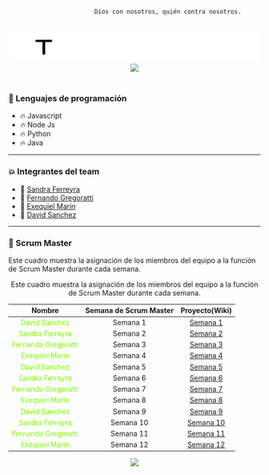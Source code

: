 
                            Dios con nosotros, quién contra nosotros.

<br>
<img src="https://github.com/testTPU/1/blob/main/logo-en-blanco.png?raw=true">
<br>
<div id="header" align="center">
    <img src="https://i.giphy.com/media/bGgsc5mWoryfgKBx1u/giphy.webp" width="600">
</div>
<br>

### :page_with_curl: Lenguajes de programación

- :fire: Javascript
- :fire: Node Js
- :fire: Python
- :fire: Java

---

### :collision: Integrantes del team

- :star2: [Sandra Ferreyra](https://github.com/sandraFerreyra) 
- :star2: [Fernando Gregoratti](https://github.com/mvkgamingarg)
- :star2: [Exequiel Marín](https://github.com/Exequiel3)
- :star2: [David Sanchez](https://github.com/nob322)

---

### :dizzy: Scrum Master

Este cuadro muestra la asignación de los miembros del equipo a la función de Scrum Master durante cada semana. 
<div align="center">
Este cuadro muestra la asignación de los miembros del equipo a la función de Scrum Master durante cada semana. 

|    Nombre              | Semana de Scrum Master                                 |        Proyecto(Wiki)           |
|:---------------------:|:-----------------------------------------------------:|:-----------------------------:|
| <span style="color:#7CFC00;">David Sanchez</span>         |      Semana 1                                           |  [Semana 1](https://github.com/nob322/semana1)         |
| <span style="color:#7CFC00;">Sandra Ferreyra</span> |      Semana 2                                           |  [Semana 2](https://github.com/sandraFerreyra/semana2) |
| <span style="color:#7CFC00;">Fernando Gregoratti</span>|      Semana 3                                           |  [Semana 3](https://github.com/mvkgamingarg/semana3)   |
| <span style="color:#7CFC00;">Exequiel Marín</span>       |      Semana 4                                           |  [Semana 4](https://github.com/Exequiel3/semana4)       |
| <span style="color:#7CFC00;">David Sanchez</span>         |      Semana 5                                           |  [Semana 5](https://github.com/nob322/semana5)         |
| <span style="color:#7CFC00;">Sandra Ferreyra</span> |      Semana 6                                           |  [Semana 6](https://github.com/sandraFerreyra/semana6) |
| <span style="color:#7CFC00;">Fernando Gregoratti</span>|      Semana 7                                           |  [Semana 7](https://github.com/mvkgamingarg/semana7)   |
| <span style="color:#7CFC00;">Exequiel Marín</span>       |      Semana 8                                           |  [Semana 8](https://github.com/Exequiel3/semana8)       |
| <span style="color:#7CFC00;">David Sanchez</span>         |      Semana 9                                           |  [Semana 9](https://github.com/nob322/semana9)         |
| <span style="color:#7CFC00;">Sandra Ferreyra</span> |      Semana 10                                          |  [Semana 10](https://github.com/sandraFerreyra/semana10)|
| <span style="color:#7CFC00;">Fernando Gregoratti</span>|      Semana 11                                          |  [Semana 11](https://github.com/mvkgamingarg/semana11)  |
| <span style="color:#7CFC00;">Exequiel Marín</span>       |      Semana 12                                          |  [Semana 12](https://github.com/Exequiel3/semana12)    |
</div>
<div id="header" align="center">
    <img src="https://i.giphy.com/media/qgQUggAC3Pfv687qPC/giphy.webp" width="600"/ autoplay>
</div>
<br>


